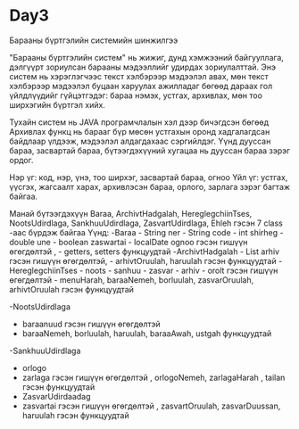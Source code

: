 # Day3

Барааны бүртгэлийн системийн шинжилгээ

"Барааны бүртгэлийн систем" нь жижиг, дунд хэмжээний байгууллага, дэлгүүрт зориулсан барааны мэдээллийг удирдах зориулалттай. Энэ систем нь хэрэглэгчээс текст хэлбэрээр мэдээлэл авах, мөн текст хэлбэрээр мэдээлэл буцаан харуулах ажилладаг бөгөөд дараах гол үйлдлүүдийг гүйцэтгэдэг: бараа нэмэх, устгах, архивлах, мөн тоо ширхэгийн бүртгэл хийх.
 
 Тухайн систем нь JAVA програмчлалын хэл дээр бичэгдсэн бөгөөд Архивлах функц нь барааг бүр мөсөн устгахын оронд хадгалагдсан байдлаар үлдээж, мэдээлэл алдагдахаас сэргийлдэг. Үүнд дууссан бараа, засвартай бараа, бүтээгдэхүүний хугацаа нь дууссан бараа зэрэг ордог. 

Нэр үг:  код, нэр, үнэ, тоо ширхэг, засвартай бараа, огноо 
Үйл үг: устгах, үүсгэх, жагсаалт харах, архивлэсэн бараа, орлого, зарлага зэрэг багтаж байгаа.

Манай бүтээгдэхүүн Baraa, ArchivtHadgalah, HereglegchiinTses, NootsUdirdlaga, SankhuuUdirdlaga, ZasvartUdirdlaga, Ehleh гэсэн 7 class -аас бүрдэж байгаа
Үүнд: 
  -Baraa
    - String ner
    - String code
    - int shirheg
    - double une
    - boolean zaswartai
    - localDate ognoo   гэсэн гишүүн өгөгдөлтэй , 
    - getters, setters функцуудтай
-ArchivtHadgalah
    - List<Baraa> arhiv  гэсэн гишүүн өгөгдөлтэй,
    - arhivtOruulah, haruulah гэсэн функцуудтай
  -HereglegchiinTses
    - noots
    - sanhuu
    - zasvar
    - arhiv
    - orolt гэсэн гишүүн өгөгдөлтэй
    - menuHarah, baraaNemeh, borluulah, zasvarOruulah, arhivtOruulah гэсэн функцуудтай
  
  -NootsUdirdlaga
   - baraanuud гэсэн гишүүн өгөгдөлтэй  
   - baraaNemeh, borluulah, haruulah, baraaAwah, ustgah     функцуудтай
 
  -SankhuuUdirdlaga 
  - orlogo
  - zarlaga гэсэн гишүүн өгөгдөлтэй , orlogoNemeh, zarlagaHarah , tailan гэсэн функцуудтай
  - ZasvarUdirdaadag
  - zasvartai гэсэн гишүүн өгөгдөлтэй , zasvartOruulah, zasvarDuussan, haruulah  гэсэн функцуудтай
	
	
	
	
	
	
	
	
	
	
	
	
	


